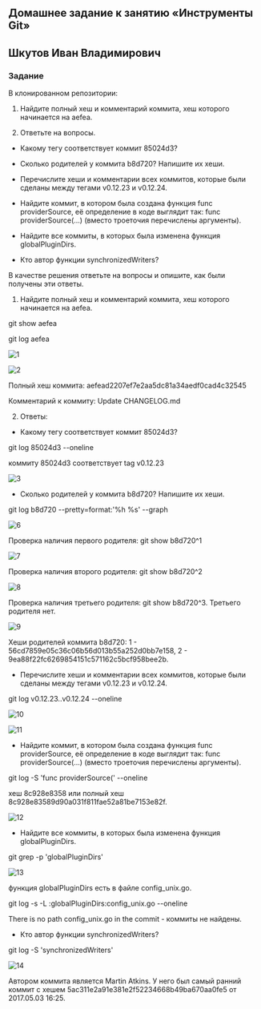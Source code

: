 ## Домашнее задание к занятию «Инструменты Git»

## Шкутов Иван Владимирович

### Задание

В клонированном репозитории:

1. Найдите полный хеш и комментарий коммита, хеш которого начинается на aefea.

2. Ответьте на вопросы.
   
- Какому тегу соответствует коммит 85024d3?
 
- Сколько родителей у коммита b8d720? Напишите их хеши.

- Перечислите хеши и комментарии всех коммитов, которые были сделаны между тегами v0.12.23 и v0.12.24.

- Найдите коммит, в котором была создана функция func providerSource, её определение в коде выглядит так: func providerSource(...) (вместо троеточия перечислены аргументы).

- Найдите все коммиты, в которых была изменена функция globalPluginDirs.

- Кто автор функции synchronizedWriters?

В качестве решения ответьте на вопросы и опишите, как были получены эти ответы.



1. Найдите полный хеш и комментарий коммита, хеш которого начинается на aefea.

git show aefea 

git log aefea

![1](https://github.com/Ivan-Shkutov/git-homeworks-04/blob/main/1.png)

![2](https://github.com/Ivan-Shkutov/git-homeworks-04/blob/main/2.png)

Полный хеш коммита: aefead2207ef7e2aa5dc81a34aedf0cad4c32545

Комментарий к коммиту: Update CHANGELOG.md

2. Ответы:

- Какому тегу соответствует коммит 85024d3?

git log 85024d3 --oneline

коммиту 85024d3 соответствует tag v0.12.23  

![3](https://github.com/Ivan-Shkutov/git-homeworks-04/blob/main/3.png)


- Сколько родителей у коммита b8d720? Напишите их хеши.

git log b8d720 --pretty=format:'%h %s' --graph

![6](https://github.com/Ivan-Shkutov/git-homeworks-04/blob/main/6.png)

Проверка наличия первого родителя: git show b8d720^1

![7](https://github.com/Ivan-Shkutov/git-homeworks-04/blob/main/7.png)

Проверка наличия второго родителя: git show b8d720^2

![8](https://github.com/Ivan-Shkutov/git-homeworks-04/blob/main/8.png)

Проверка наличия третьего родителя: git show b8d720^3. Третьего родителя нет.

![9](https://github.com/Ivan-Shkutov/git-homeworks-04/blob/main/9.png)

Хеши родителей коммита b8d720: 1 - 56cd7859e05c36c06b56d013b55a252d0bb7e158, 2 - 9ea88f22fc6269854151c571162c5bcf958bee2b.


- Перечислите хеши и комментарии всех коммитов, которые были сделаны между тегами v0.12.23 и v0.12.24.

git log v0.12.23..v0.12.24 --oneline

![10](https://github.com/Ivan-Shkutov/git-homeworks-04/blob/main/10.png)

![11](https://github.com/Ivan-Shkutov/git-homeworks-04/blob/main/11.png)


- Найдите коммит, в котором была создана функция func providerSource, её определение в коде выглядит так: func providerSource(...) (вместо троеточия перечислены аргументы).

git log -S 'func providerSource(' --oneline

хеш 8c928e8358 или полный хеш 8c928e83589d90a031f811fae52a81be7153e82f.

![12](https://github.com/Ivan-Shkutov/git-homeworks-04/blob/main/12.png)


- Найдите все коммиты, в которых была изменена функция globalPluginDirs.

git grep -p 'globalPluginDirs'

![13](https://github.com/Ivan-Shkutov/git-homeworks-04/blob/main/13.png)

функция globalPluginDirs есть в файле config_unix.go.

git log -s -L :globalPluginDirs:config_unix.go --oneline

There is no path config_unix.go in the commit - коммиты не найдены.

- Кто автор функции synchronizedWriters?

git log -S 'synchronizedWriters'

![14](https://github.com/Ivan-Shkutov/git-homeworks-04/blob/main/14.png)

Автором коммита является Martin Atkins. У него был самый ранний коммит с хешем 5ac311e2a91e381e2f52234668b49ba670aa0fe5 от 2017.05.03 16:25.




